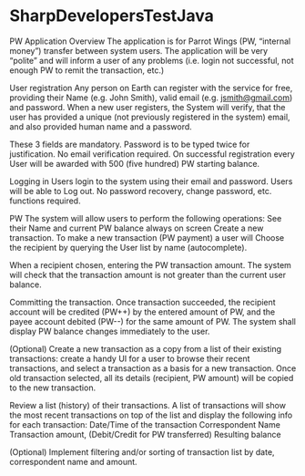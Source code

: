 # SharpDevelopersTestJava

PW Application Overview
The application is for Parrot Wings (PW, “internal money”) transfer between system users.
The application will be very “polite” and will inform a user of any problems 
(i.e. login not successful, not enough PW to remit the transaction, etc.)

User registration 
Any person on Earth can register with the service for free, providing their Name 
(e.g. John Smith), valid email (e.g. jsmith@gmail.com) and password. 
When a new user registers, the System will verify, that the user has provided a unique 
(not previously registered in the system) email, and also provided human name and a password. 

These 3 fields are mandatory. Password is to be typed twice for justification. No email verification required.
On successful registration every User will be awarded with 500 (five hundred) PW starting balance.

Logging in 
Users login to the system using their email and password.
Users will be able to Log out.
No password recovery, change password, etc. functions required.

PW
The system will allow users to perform the following operations:
See their Name and current PW balance always on screen
Create a new transaction. To make a new transaction (PW payment) a user will
Choose the recipient by querying the  User list by name (autocomplete). 

When a recipient chosen, entering the PW transaction amount. The system will check that the transaction
amount is not greater than the current user balance.

Committing the transaction. 
Once transaction succeeded, the recipient account will be credited (PW++)
by the entered amount of PW, and the payee account debited (PW--) for the same amount of PW. 
The system shall display PW balance changes immediately to the user.

(Optional) Create a new transaction as a copy from a list of their existing transactions: create a handy
UI for a user to browse their recent transactions, and select a transaction as a basis for a new transaction.
Once old transaction selected, all its details (recipient, PW amount) will be copied to the new transaction.

Review a list (history) of their transactions. 
A list of transactions will show the most recent transactions
on top of the list and display the following info for each transaction:
Date/Time of the transaction
Correspondent Name
Transaction amount, (Debit/Credit  for PW transferred)
Resulting balance

(Optional) Implement filtering and/or sorting of transaction list by date, correspondent name and amount. 
